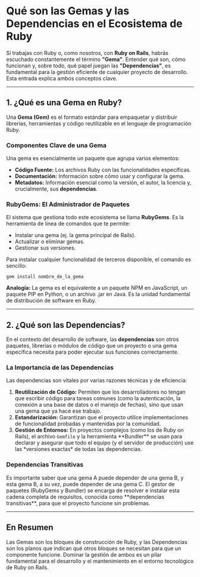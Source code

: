 <h1>Qué son las Gemas y las Dependencias en el Ecosistema de Ruby</h1>

<p>Si trabajas con Ruby o, como nosotros, con <strong>Ruby on Rails</strong>, habrás escuchado constantemente el término <strong>"Gema"</strong>. Entender qué son, cómo funcionan y, sobre todo, qué papel juegan las <strong>"Dependencias"</strong>, es fundamental para la gestión eficiente de cualquier proyecto de desarrollo. Esta entrada explica ambos conceptos clave.</p>

<hr>

<h2 id="que-es-una-gema">1. ¿Qué es una Gema en Ruby?</h2>
<p>Una <strong>Gema (Gem)</strong> es el formato estándar para empaquetar y distribuir librerías, herramientas y código reutilizable en el lenguaje de programación Ruby.</p>

<h3 id="componentes-gema">Componentes Clave de una Gema</h3>
<p>Una gema es esencialmente un paquete que agrupa varios elementos:</p>
<ul>
    <li><strong>Código Fuente:</strong> Los archivos Ruby con las funcionalidades específicas.</li>
    <li><strong>Documentación:</strong> Información sobre cómo usar y configurar la gema.</li>
    <li><strong>Metadatos:</strong> Información esencial como la versión, el autor, la licencia y, crucialmente, sus <strong>dependencias</strong>.</li>
</ul>

<h3 id="rubygems-el-administrador">RubyGems: El Administrador de Paquetes</h3>
<p>El sistema que gestiona todo este ecosistema se llama <strong>RubyGems</strong>. Es la herramienta de línea de comandos que te permite:</p>
<ul>
    <li>Instalar una gema (ej. la gema principal de Rails).</li>
    <li>Actualizar o eliminar gemas.</li>
    <li>Gestionar sus versiones.</li>
</ul>
<p>Para instalar cualquier funcionalidad de terceros disponible, el comando es sencillo:</p>
<pre><code>gem install nombre_de_la_gema</code></pre>

<p><strong>Analogía:</strong> La gema es el equivalente a un paquete NPM en JavaScript, un paquete PIP en Python, o un archivo .jar en Java. Es la unidad fundamental de distribución de software en Ruby.</p>

<hr>

<h2 id="que-son-las-dependencias">2. ¿Qué son las Dependencias?</h2>
<p>En el contexto del desarrollo de software, las <strong>dependencias</strong> son otros paquetes, librerías o módulos de código que un proyecto o una gema específica necesita para poder ejecutar sus funciones correctamente.</p>

<h3 id="importancia-dependencias">La Importancia de las Dependencias</h3>
<p>Las dependencias son vitales por varias razones técnicas y de eficiencia:</p>
<ol>
    <li><strong>Reutilización de Código:</strong> Permiten que los desarrolladores no tengan que escribir código para tareas comunes (como la autenticación, la conexión a una base de datos o el manejo de fechas), sino que usan una gema que ya hace ese trabajo.</li>
    <li><strong>Estandarización:</strong> Garantizan que el proyecto utilice implementaciones de funcionalidad probadas y mantenidas por la comunidad.</li>
    <li><strong>Gestión de Entornos:</strong> En proyectos complejos (como los de Ruby on Rails), el archivo <code>Gemfile</code> y la herramienta **Bundler** se usan para declarar y asegurar que todo el equipo (y el servidor de producción) use las *versiones exactas* de todas las dependencias.</li>
</ol>

<h3 id="dependencias-transitivas">Dependencias Transitivas</h3>
<p>Es importante saber que una gema A puede depender de una gema B, y esta gema B, a su vez, puede depender de una gema C. El gestor de paquetes (RubyGems y Bundler) se encarga de resolver e instalar esta cadena completa de requisitos, conocida como **dependencias transitivas**, para que el proyecto funcione sin problemas.</p>

<hr>

<h2 id="resumen">En Resumen</h2>
<p>Las Gemas son los bloques de construcción de Ruby, y las Dependencias son los planos que indican qué otros bloques se necesitan para que un componente funcione. Dominar la gestión de ambos es un pilar fundamental para el desarrollo y el mantenimiento en el entorno tecnológico de Ruby on Rails.</p>
